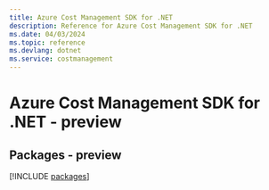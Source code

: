 ```yaml
---
title: Azure Cost Management SDK for .NET
description: Reference for Azure Cost Management SDK for .NET
ms.date: 04/03/2024
ms.topic: reference
ms.devlang: dotnet
ms.service: costmanagement
---
```

# Azure Cost Management SDK for .NET - preview
## Packages - preview
[!INCLUDE [packages](cost-management-index.md)]